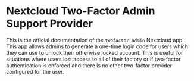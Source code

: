 # Nextcloud Two-Factor Admin Support Provider

This is the official documentation of the `twofactor_admin` Nextcloud app. This app
allows admins to generate a one-time login code for users which they can use to
unlock their otherwise locked account. This is useful for situations where users lost
access to all of their factory or if two-factor authentication is enforced and there
is no other two-factor provider configured for the user.
